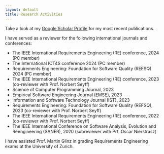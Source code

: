 ```yaml
---
layout: default
title: Research Activities
---
```


Take a look at my [Google Scholar Profile](https://scholar.google.de/citations?user=y4KM2XAAAAAJ&hl=en) for my most recent publications.<br>


I have served as a reviewer for the following international journals and conferences: 
<br>
* The IEEE International Requirements Engineering (RE) conference, 2024 (PC member) 
* The International ICT4S conference 2024 (PC member)
* Requirements Engineering: Foundation for Software Quality (REFSQ) 2024 (PC member)
* The IEEE International Requirements Engineering (RE) conference, 2023 (co-reviewer with Prof. Norbert Seyff) 
* Science of Computer Programming Journal, 2023
* Empirical Software Engineering Journal (EMSE), 2023
* Information and Software Technology Journal (IST), 2023
* Requirements Engineering: Foundation for Software Quality (REFSQ), 2023 (co-reviewer with Prof. Norbert Seyff)
* The IEEE International Requirements Engineering (RE) conference, 2022 (co-reviewer with Prof. Norbert Seyff) 
* The IEEE International Conference on Software Analysis, Evolution and Reengineering (SANER), 2020 (subreviewer with Prf. Oscar Nierstrasz)<br>

I have assisted Prof. Martin Glinz in grading Requirements Engineering exams at the University of Zurich. 

